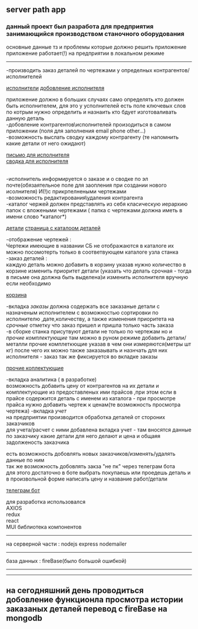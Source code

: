 ## server path app

### данный проект был разработа для предприятия занимающийся производством станочного оборудования

основные данные тз и проблемы которые должно решить приложение<br>
приложение работает(!) на предприятии в локальном режиме
___
-производить заказ деталей по чертежами у определных контрагентов/исполнителей<br>

[исполнители](https://disk.yandex.ru/i/nK8om3UcXVpK6g)
[добовление исполнителя](https://disk.yandex.ru/i/AmPsCGYNQb9QyA)


 приложение должно в больших случаях само определять кто должен быть исполнителем, для это у усполнителей есть поле ключевых слов по котрым нужно определить и назнаить кто бдует изготоваливать данную деталь<br>
-добовление контрагентов\исполнителей произодиться в самом приложении (поля для заполнения email phone other...)<br>
-возможность выслать сводку каждому контрагенту (те напомнить какие детали от него ожидают)

[письмо для исполнителя](https://disk.yandex.ru/i/ZKzCarvFcyV6ig)<br>
[сводка для исполнителя ](https://disk.yandex.ru/i/sA7vh56Lw0UClA)

<br>
-исполнитель информируется о заказе и о сводке по эл почте(обязаятельное поле для заопления при создании нового исолнителя) И(!)с прикрпелнеными чертежами<br>
-возможность редактирования\удаления контрагента <br>
-каталог чержей должен представлять из себя класическую иерархию папок с вложеными чертежами ( папка с чертежами должна иметь в имени слово *каталог*)<br>

[детали](https://disk.yandex.ru/i/c66gFU7WjCgxJQ)
[страница с каталоом деталей](https://disk.yandex.ru/i/8robQNRHTDdPdg)


-отображение чертежей :<br>
 Чертежи имеющие в названии СБ не отображаются в каталоге их можно посомотерть только в соответвующем каталоге узла станка 
-заказ деталей :<br>
 каждую деталь можно добавить в корзину указав нужно количество
 в корзине изменить приоритет детали (указать что делать срочная - тогда в письме она должна быть выделена)и изменить исполнителя вручную если необходимо<br>

[корзина](https://disk.yandex.ru/i/kPw2PUz73L45QA)

 -вкладка *заказы* должна содержать все заказаные детали с назначеным исполнителем с возможностью сортировки по исполнителю ,дате,количеству, а также изменения приоритета на *срочные* отметку что заказ пришел и пришла только часть заказа<br>
 -в сборке станка присутвуют детали не только по чертежам но и *прочие комплектующие* там можно в руном режиме добавить детали/металли прочие комплеткющие указав в чем они измеряются(метры шт кг) после чего их можно также заказаывать и назнчать для них исполнителя - заказ так же фиксируется во вкладке заказы<br>

 [прочие коплектующие](https://disk.yandex.ru/i/l2OqypEVSjX4Ng)

 -вкладка аналитика ( в разработке) <br>
 возможность добавить цену от контрагентов на их детали и комплектующие из  предоставленых ими прайсов ,при этом если в прайсе содержится деталь с именем из каталога - при просмотре прайса нужно добавить чертеж к ценам(те возможность просмотра чертежа)
 -вкладка *учет* <br>
 на предприятии производится обработка деталей от стороних заказчиков <br>
 для учета/расчет с ними добавлена вкладка учет - там вносятся данные по заказчику какие детали для него делают и цена
 и общаяя задолженость заказчика<br>



 есть возможность добовлять новых заказчиков/изменять/удалять данные по ним<br>
 так же возможность добовлять закза "не пк" через телеграм бота <br>
 для этого достаточно в боте выбрать покупаешь или проедешь деталь и в произвольной форме написать цену и название работ/детали<br>

[телеграм бот ](https://disk.yandex.ru/i/WHRaS-x9oeI0WA)

 для разработка использовался<br>
 AXIOS <br>
 redux<br>
 react <br>
 MUI библиотека компонентов <br>
___
 на серверной части :
 nodejs 
 express 
 nodemailer
___
 база данных :
 fireBase(было большой ошибкой)
___
___
на сегодняшний день проводиться добовление функционла просмотра истории заказаных деталей
перевод с fireBase на mongodb 
---


